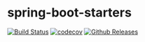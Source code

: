 # spring-boot-starters

[![Build Status](https://travis-ci.org/devefx/spring-boot-starters.svg?branch=master)](https://travis-ci.org/devefx/spring-boot-starters)
[![codecov](https://codecov.io/gh/devefx/spring-boot-starters/branch/master/graph/badge.svg)](https://codecov.io/gh/devefx/spring-boot-starters)
[![Github Releases](https://img.shields.io/github/release/devefx/spring-boot-starters.svg)](https://github.com/devefx/spring-boot-starters/releases)
